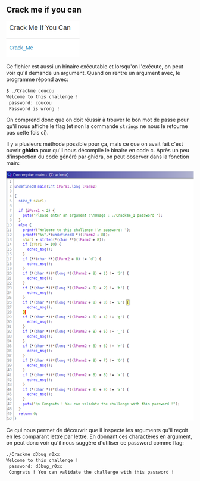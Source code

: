 ## Crack me if you can

![statement](challenge.png)

Ce fichier est aussi un binaire exécutable et lorsqu'on l'exécute, on peut voir qu'il demande un argument. Quand on rentre un argument avec, le programme répond avec:

```
$ ./Crackme coucou
Welcome to this challenge !
 password: coucou
 Password is wrong !
```

On comprend donc que on doit réussir à trouver le bon mot de passe pour qu'il nous affiche le flag (et non la commande `strings` ne nous le retourne pas cette fois ci).

Il y a plusieurs méthode possible pour ça, mais ce que on avait fait c'est ouvrir **ghidra** pour qu'il nous décompile le binaire en code c. Après un peu d'inspection du code généré par ghidra, on peut observer dans la fonction main:

![main](main.png)

Ce qui nous permet de découvrir que il inspecte les arguments qu'il reçoit en les comparant lettre par lettre. En donnant ces charactères en argument, on peut donc voir qu'il nous suggère d'utiliser ce password comme flag:

```
./Crackme d3bug_r0xx
Welcome to this challenge !
 password: d3bug_r0xx
 Congrats ! You can validate the challenge with this password !
```
